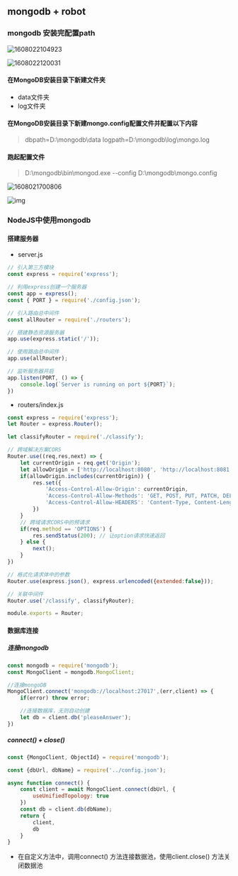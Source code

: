 ## mongodb + robot

### mongodb 安装完配置path

![1608022104923](C:\Users\ADMINI~1\AppData\Local\Temp\1608022104923.png)

![1608022120031](C:\Users\ADMINI~1\AppData\Local\Temp\1608022120031.png)

#### 在MongoDB安装目录下新建文件夹

* data文件夹
* log文件夹

#### 在MongoDB安装目录下新建mongo.config配置文件并配置以下内容

> dbpath=D:\mongodb\data
> logpath=D:\mongodb\log\mongo.log

#### 跑起配置文件

> D:\mongodb\bin\mongod.exe --config D:\mongodb\mongo.config

![1608021700806](C:\Users\ADMINI~1\AppData\Local\Temp\1608021700806.png)

![img](file:///C:\Users\Administrator\AppData\Roaming\Tencent\Users\1556998164\QQ\WinTemp\RichOle\R7TF[I2(EJP9{_K)LBENSAE.png) 

### NodeJS中使用mongodb

#### 搭建服务器

* server.js
```js
// 引入第三方模块
const express = require('express');

// 利用express创建一个服务器
const app = express();
const { PORT } = require('./config.json');

// 引入路由总中间件
const allRouter = require('./routers');

// 搭建静态资源服务器
app.use(express.static('/'));

// 使用路由总中间件
app.use(allRouter);

// 监听服务器开启
app.listen(PORT, () => {
    console.log(`Server is running on port ${PORT}`);
})
```

* routers/index.js
```js
const express = require('express');
let Router = express.Router();

let classifyRouter = require('./classify');

// 跨域解决方案CORS
Router.use((req,res,next) => {
    let currentOrigin = req.get('Origin');
    let allowOrigin = ['http://localhost:8080', 'http://localhost:8081', 'http://localhost:8082', 'http://localhost:8083'];
    if(allowOrigin.includes(currentOrigin)) {
        res.set({
            'Access-Control-Allow-Origin': currentOrigin,
            'Access-Control-Allow-Methods': 'GET, POST, PUT, PATCH, DELETE, OPTION',
            'Access-Control-Allow-HEADERS': 'Content-Type, Content-Length, Authorization, Accept, X-Requested-With'
        })
    }
    // 跨域请求CORS中的预请求
    if(req.method == 'OPTIONS') {
        res.sendStatus(200); // 让option请求快速返回
    } else {
        next();
    }
})

// 格式化请求体中的参数
Router.use(express.json(), express.urlencoded({extended:false}));

// 关联中间件
Router.use('/classify', classifyRouter);

module.exports = Router;
```

#### 数据库连接

##### 连接mongodb
```js
const mongodb = require('mongodb');
const MongoClient = mongodb.MongoClient;

//连接mongoDB
MongoClient.connect('mongodb://localhost:27017',(err,client) => {
    if(error) throw error;

    //连接数据库，无则自动创建
    let db = client.db('pleaseAnswer');
})
```

##### connect() + close()

```js
const {MongoClient, ObjectId} = require('mongodb');

const {dbUrl, dbName} = require('../config.json');

async function connect() {
    const client = await MongoClient.connect(dbUrl, {
        useUnifiedTopology: true
    })
    const db = client.db(dbName);
    return {
        client,
        db
    }
}
```

* 在自定义方法中，调用connect() 方法连接数据池，使用client.close() 方法关闭数据池
